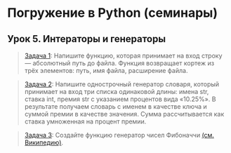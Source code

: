 # Погружение в Python (семинары)
## Урок 5. Интераторы и генераторы

> [Задача 1](https://github.com/XYI7I/GeekBrains/tree/main/Geek/Python/lesson5/task1/main.py): Напишите функцию, которая принимает на вход строку — абсолютный путь до файла. Функция возвращает кортеж из трёх элементов: путь, имя файла, расширение файла.

> [Задача 2](https://github.com/XYI7I/GeekBrains/tree/main/Geek/Python/lesson5/task2/main.py): Напишите однострочный генератор словаря, который принимает на вход три списка одинаковой длины: имена str, ставка int, премия str с указанием процентов вида «10.25%». В результате получаем словарь с именем в качестве ключа и суммой премии в качестве значения. Сумма рассчитывается как ставка умноженная на процент премии.

> [Задача 3](https://github.com/XYI7I/GeekBrains/tree/main/Geek/Python/lesson5/task3/main.py): Создайте функцию генератор чисел Фибоначчи [(см. Википедию)](https://ru.wikipedia.org/wiki/Числа_Фибоначчи).
